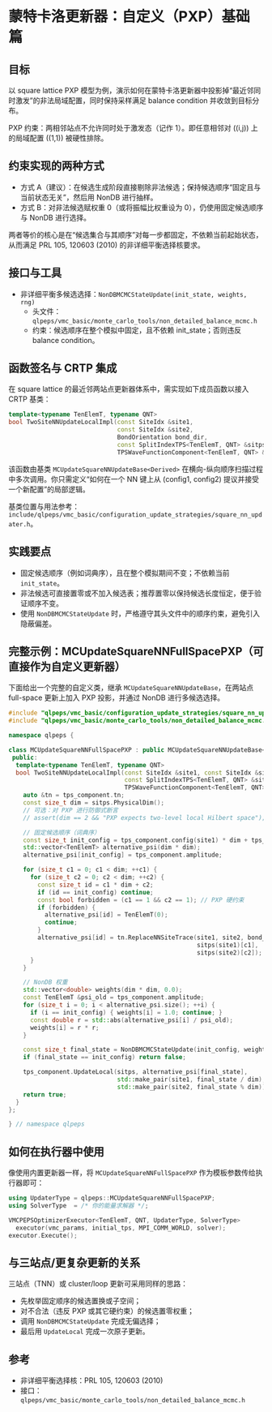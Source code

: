 # 蒙特卡洛更新器：自定义（PXP）基础篇

## 目标

以 square lattice PXP 模型为例，演示如何在蒙特卡洛更新器中投影掉“最近邻同时激发”的非法局域配置，同时保持采样满足 balance condition 并收敛到目标分布。

PXP 约束：两相邻站点不允许同时处于激发态（记作 1）。即任意相邻对 \((i,j)\) 上的局域配置 \((1,1)\) 被硬性排除。

## 约束实现的两种方式

- 方式 A（建议）：在候选生成阶段直接剔除非法候选；保持候选顺序“固定且与当前状态无关”，然后用 NonDB 进行抽样。
- 方式 B：对非法候选赋权重 0（或将振幅比权重设为 0），仍使用固定候选顺序与 NonDB 进行选择。

两者等价的核心是在“候选集合与其顺序”对每一步都固定，不依赖当前起始状态，从而满足 PRL 105, 120603 (2010) 的非详细平衡选择核要求。

## 接口与工具

- 非详细平衡多候选选择：`NonDBMCMCStateUpdate(init_state, weights, rng)`
  - 头文件：`qlpeps/vmc_basic/monte_carlo_tools/non_detailed_balance_mcmc.h`
  - 约束：候选顺序在整个模拟中固定，且不依赖 init_state；否则违反 balance condition。

## 函数签名与 CRTP 集成

在 square lattice 的最近邻两站点更新器体系中，需实现如下成员函数以接入 CRTP 基类：

```cpp
template<typename TenElemT, typename QNT>
bool TwoSiteNNUpdateLocalImpl(const SiteIdx &site1,
                              const SiteIdx &site2,
                              BondOrientation bond_dir,
                              const SplitIndexTPS<TenElemT, QNT> &sitps,
                              TPSWaveFunctionComponent<TenElemT, QNT> &tps_component);
```

该函数由基类 `MCUpdateSquareNNUpdateBase<Derived>` 在横向-纵向顺序扫描过程中多次调用。你只需定义“如何在一个 NN 键上从 (config1, config2) 提议并接受一个新配置”的局部逻辑。

基类位置与用法参考：`include/qlpeps/vmc_basic/configuration_update_strategies/square_nn_updater.h`。

## 实践要点

- 固定候选顺序（例如词典序），且在整个模拟期间不变；不依赖当前 `init_state`。
- 非法候选可直接置零或不加入候选表；推荐置零以保持候选长度恒定，便于验证顺序不变。
- 使用 `NonDBMCMCStateUpdate` 时，严格遵守其头文件中的顺序约束，避免引入隐蔽偏差。

## 完整示例：MCUpdateSquareNNFullSpacePXP（可直接作为自定义更新器）

下面给出一个完整的自定义类，继承 `MCUpdateSquareNNUpdateBase`，在两站点 full-space 更新上加入 PXP 投影，并通过 NonDB 进行多候选选择。

```cpp
#include "qlpeps/vmc_basic/configuration_update_strategies/square_nn_updater.h"   // MCUpdateSquareNNUpdateBase
#include "qlpeps/vmc_basic/monte_carlo_tools/non_detailed_balance_mcmc.h"         // NonDBMCMCStateUpdate

namespace qlpeps {

class MCUpdateSquareNNFullSpacePXP : public MCUpdateSquareNNUpdateBase<MCUpdateSquareNNFullSpacePXP> {
 public:
  template<typename TenElemT, typename QNT>
  bool TwoSiteNNUpdateLocalImpl(const SiteIdx &site1, const SiteIdx &site2, BondOrientation bond_dir,
                                const SplitIndexTPS<TenElemT, QNT> &sitps,
                                TPSWaveFunctionComponent<TenElemT, QNT> &tps_component) {
    auto &tn = tps_component.tn;
    const size_t dim = sitps.PhysicalDim();
    // 可选：对 PXP 进行防御式断言
    // assert(dim == 2 && "PXP expects two-level local Hilbert space");

    // 固定候选顺序（词典序）
    const size_t init_config = tps_component.config(site1) * dim + tps_component.config(site2);
    std::vector<TenElemT> alternative_psi(dim * dim);
    alternative_psi[init_config] = tps_component.amplitude;

    for (size_t c1 = 0; c1 < dim; ++c1) {
      for (size_t c2 = 0; c2 < dim; ++c2) {
        const size_t id = c1 * dim + c2;
        if (id == init_config) continue;
        const bool forbidden = (c1 == 1 && c2 == 1); // PXP 硬约束
        if (forbidden) {
          alternative_psi[id] = TenElemT(0);
          continue;
        }
        alternative_psi[id] = tn.ReplaceNNSiteTrace(site1, site2, bond_dir,
                                                    sitps(site1)[c1],
                                                    sitps(site2)[c2]);
      }
    }

    // NonDB 权重
    std::vector<double> weights(dim * dim, 0.0);
    const TenElemT &psi_old = tps_component.amplitude;
    for (size_t i = 0; i < alternative_psi.size(); ++i) {
      if (i == init_config) { weights[i] = 1.0; continue; }
      const double r = std::abs(alternative_psi[i] / psi_old);
      weights[i] = r * r;
    }

    const size_t final_state = NonDBMCMCStateUpdate(init_config, weights, random_engine_);
    if (final_state == init_config) return false;

    tps_component.UpdateLocal(sitps, alternative_psi[final_state],
                              std::make_pair(site1, final_state / dim),
                              std::make_pair(site2, final_state % dim));
    return true;
  }
};

} // namespace qlpeps
```

## 如何在执行器中使用

像使用内置更新器一样，将 `MCUpdateSquareNNFullSpacePXP` 作为模板参数传给执行器即可：

```cpp
using UpdaterType = qlpeps::MCUpdateSquareNNFullSpacePXP;
using SolverType  = /* 你的能量求解器 */;

VMCPEPSOptimizerExecutor<TenElemT, QNT, UpdaterType, SolverType>
  executor(vmc_params, initial_tps, MPI_COMM_WORLD, solver);
executor.Execute();
```

## 与三站点/更复杂更新的关系

三站点（TNN）或 cluster/loop 更新可采用同样的思路：
- 先枚举固定顺序的候选置换或子空间；
- 对不合法（违反 PXP 或其它硬约束）的候选置零权重；
- 调用 `NonDBMCMCStateUpdate` 完成无偏选择；
- 最后用 `UpdateLocal` 完成一次原子更新。

## 参考

- 非详细平衡选择核：PRL 105, 120603 (2010)
- 接口：`qlpeps/vmc_basic/monte_carlo_tools/non_detailed_balance_mcmc.h`


